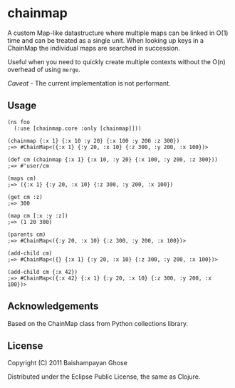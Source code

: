 # chainmap

A custom Map-like datastructure where multiple maps can be linked in O(1) time and can be treated as a single unit.
When looking up keys in a ChainMap the individual maps are searched in succession.

Useful when you need to quickly create multiple contexts without the O(n) overhead of using `merge`.

*Caveat* - The current implementation is not performant.

## Usage

    (ns foo
      (:use [chainmap.core :only [chainmap]]))

    (chainmap {:x 1} {:x 10 :y 20} {:x 100 :y 200 :z 300})
    ;=> #ChainMap<({:x 1} {:y 20, :x 10} {:z 300, :y 200, :x 100})>

    (def cm (chainmap {:x 1} {:x 10, :y 20} {:x 100, :y 200, :z 300}))
    ;=> #'user/cm

    (maps cm)
    ;=> ({:x 1} {:y 20, :x 10} {:z 300, :y 200, :x 100})

    (get cm :z)
    ;=> 300

    (map cm [:x :y :z])
    ;=> (1 20 300)

    (parents cm)
    ;=> #ChainMap<({:y 20, :x 10} {:z 300, :y 200, :x 100})>

    (add-child cm)
    ;=> #ChainMap<({} {:x 1} {:y 20, :x 10} {:z 300, :y 200, :x 100})>

    (add-child cm {:x 42})
    ;=> #ChainMap<({:x 42} {:x 1} {:y 20, :x 10} {:z 300, :y 200, :x 100})>

## Acknowledgements

Based on the ChainMap class from Python collections library.

## License

Copyright (C) 2011 Baishampayan Ghose

Distributed under the Eclipse Public License, the same as Clojure.
